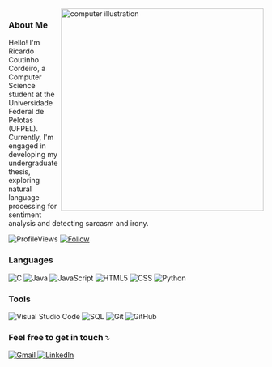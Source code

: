 <img src="https://user-images.githubusercontent.com/74038190/242390692-0b335028-1d3d-4ee5-b5b3-a373d499be7e.gif" alt="computer illustration" min-width="400px" max-width="400px" width="400px" align="right">

<p align="left"> 
  <h3>About Me</h3>
  Hello! I'm Ricardo Coutinho Cordeiro, a Computer Science student at the Universidade Federal de Pelotas (UFPEL). Currently, I'm engaged in developing my undergraduate thesis, exploring natural language processing for sentiment analysis and detecting sarcasm and irony.
</p>
 
  ![ProfileViews](https://komarev.com/ghpvc/?username=RegretCode)
  [![Follow](https://img.shields.io/github/followers/RegretCode?label=Follow&style=social&color=black&logo=github)](https://github.com/RegretCode)

<p align="left">
  <h3>Languages</h3>
  
  ![C](https://img.shields.io/badge/-C-333333?style=flat&logo=C&logoColor=00599C)
  ![Java](https://img.shields.io/badge/-Java-333333?style=flat&logo=Java&logoColor=007396)
  ![JavaScript](https://img.shields.io/badge/-JavaScript-333333?style=flat&logo=javascript)
  ![HTML5](https://img.shields.io/badge/-HTML5-333333?style=flat&logo=HTML5)
  ![CSS](https://img.shields.io/badge/-CSS-333333?style=flat&logo=CSS3&logoColor=1572B6)
  ![Python](https://img.shields.io/badge/-Python-333333?style=flat&logo=python&logoColor=3776AB)
</p>

<p align="left">
  <h3>Tools</h3>
  
  ![Visual Studio Code](https://img.shields.io/badge/-Visual%20Studio%20Code-333333?style=flat&logo=visual-studio-code&logoColor=007ACC)
  ![SQL](https://img.shields.io/badge/-SQL-333333?style=flat&logo=sql&logoColor=4479A1)
  ![Git](https://img.shields.io/badge/-Git-333333?style=flat&logo=git&logoColor=F05032)
  ![GitHub](https://img.shields.io/badge/-GitHub-333333?style=flat&logo=github&logoColor=181717)
</p>

<p align="left">
  <h3>Feel free to get in touch ⤵️</h3> 
</p>

<a href="mailto:codeiro.ricardocoutinho@gmail.com" title="Gmail">
  <img src="https://img.shields.io/badge/-Gmail-FF0000?style=flat-square&labelColor=FF0000&logo=gmail&logoColor=white&link=mailto:codeiro.ricardocoutinho@gmail.com" alt="Gmail"/>
</a>

<a href="https://www.linkedin.com/in/ricardocoutinhocordeiro/" title="LinkedIn">
  <img src="https://img.shields.io/badge/-Linkedin-0e76a8?style=flat-square&logo=Linkedin&logoColor=white&link=https://www.linkedin.com/in/ricardocoutinhocordeiro/" alt="LinkedIn"/>
</a>
</p>
